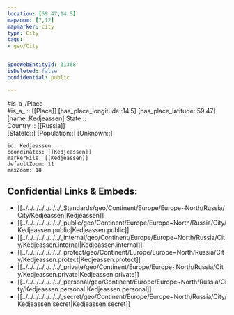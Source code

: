 ```yaml
---
location: [59.47,14.5] 
mapzoom: [7,12] 
mapmarker: city 
type: City
tags:
- geo/City


SpocWebEntityId: 31368
isDeleted: false
confidential: public

---
```

#is_a_/Place  
#is_a_ :: [[Place]] 
[has_place_longitude::14.5] 
[has_place_latitude::59.47] 
[name::Kedjeassen] 
State ::  
Country :: [[Russia]]  
[StateId::] 
[Population::] 
[Unknown::] 


```leaflet
id: Kedjeassen
coordinates: [[Kedjeassen]] 
markerFile: [[Kedjeassen]] 
defaultZoom: 11 
maxZoom: 18
```


## Confidential Links & Embeds: 
- [[../../../../../../../_Standards/geo/Continent/Europe/Europe~North/Russia/City/Kedjeassen|Kedjeassen]] 
- [[../../../../../../../_public/geo/Continent/Europe/Europe~North/Russia/City/Kedjeassen.public|Kedjeassen.public]] 
- [[../../../../../../../_internal/geo/Continent/Europe/Europe~North/Russia/City/Kedjeassen.internal|Kedjeassen.internal]] 
- [[../../../../../../../_protect/geo/Continent/Europe/Europe~North/Russia/City/Kedjeassen.protect|Kedjeassen.protect]] 
- [[../../../../../../../_private/geo/Continent/Europe/Europe~North/Russia/City/Kedjeassen.private|Kedjeassen.private]] 
- [[../../../../../../../_personal/geo/Continent/Europe/Europe~North/Russia/City/Kedjeassen.personal|Kedjeassen.personal]] 
- [[../../../../../../../_secret/geo/Continent/Europe/Europe~North/Russia/City/Kedjeassen.secret|Kedjeassen.secret]] 

